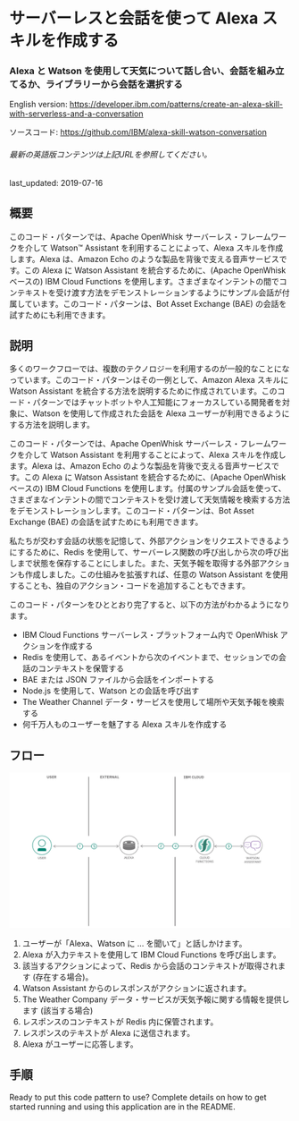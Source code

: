 # サーバーレスと会話を使って Alexa スキルを作成する

### Alexa と Watson を使用して天気について話し合い、会話を組み立てるか、ライブラリーから会話を選択する

English version: https://developer.ibm.com/patterns/create-an-alexa-skill-with-serverless-and-a-conversation
  
ソースコード: https://github.com/IBM/alexa-skill-watson-conversation

###### 最新の英語版コンテンツは上記URLを参照してください。
last_updated: 2019-07-16

 
## 概要

このコード・パターンでは、Apache OpenWhisk サーバーレス・フレームワークを介して Watson&trade; Assistant を利用することによって、Alexa スキルを作成します。Alexa は、Amazon Echo のような製品を背後で支える音声サービスです。この Alexa に Watson Assistant を統合するために、(Apache OpenWhisk ベースの) IBM Cloud Functions を使用します。さまざまなインテントの間でコンテキストを受け渡す方法をデモンストレーションするようにサンプル会話が付属しています。このコード・パターンは、Bot Asset Exchange (BAE) の会話を試すためにも利用できます。

## 説明

多くのワークフローでは、複数のテクノロジーを利用するのが一般的なことになっています。このコード・パターンはその一例として、Amazon Alexa スキルに Watson Assistant を統合する方法を説明するために作成されています。このコード・パターンではチャットボットや人工知能にフォーカスしている開発者を対象に、Watson を使用して作成された会話を Alexa ユーザーが利用できるようにする方法を説明します。

このコード・パターンでは、Apache OpenWhisk サーバーレス・フレームワークを介して Watson Assistant を利用することによって、Alexa スキルを作成します。Alexa は、Amazon Echo のような製品を背後で支える音声サービスです。この Alexa に Watson Assistant を統合するために、(Apache OpenWhisk ベースの) IBM Cloud Functions を使用します。付属のサンプル会話を使って、さまざまなインテントの間でコンテキストを受け渡して天気情報を検索する方法をデモンストレーションします。このコード・パターンは、Bot Asset Exchange (BAE) の会話を試すためにも利用できます。

私たちが交わす会話の状態を記憶して、外部アクションをリクエストできるようにするために、Redis を使用して、サーバーレス関数の呼び出しから次の呼び出しまで状態を保存することにしました。また、天気予報を取得する外部アクションも作成しました。この仕組みを拡張すれば、任意の Watson Assistant を使用することも、独自のアクション・コードを追加することもできます。

このコード・パターンをひととおり完了すると、以下の方法がわかるようになります。

* IBM Cloud Functions サーバーレス・プラットフォーム内で OpenWhisk アクションを作成する
* Redis を使用して、あるイベントから次のイベントまで、セッションでの会話のコンテキストを保管する
* BAE または JSON ファイルから会話をインポートする
* Node.js を使用して、Watson との会話を呼び出す
* The Weather Channel データ・サービスを使用して場所や天気予報を検索する
* 何千万人ものユーザーを魅了する Alexa スキルを作成する

## フロー

![フロー](./images/Create-an-Alexa-skill-with-serverless-and-a-conversation.png)

1. ユーザーが「Alexa、Watson に ... を聞いて」と話しかけます。
2. Alexa が入力テキストを使用して IBM Cloud Functions を呼び出します。
3. 該当するアクションによって、Redis から会話のコンテキストが取得されます (存在する場合)。
4. Watson Assistant からのレスポンスがアクションに返されます。
5. The Weather Company データ・サービスが天気予報に関する情報を提供します (該当する場合)
6. レスポンスのコンテキストが Redis 内に保管されます。
7. レスポンスのテキストが Alexa に送信されます。
8. Alexa がユーザーに応答します。

## 手順

Ready to put this code pattern to use? Complete details on how to get started running and using this application are in the README.

